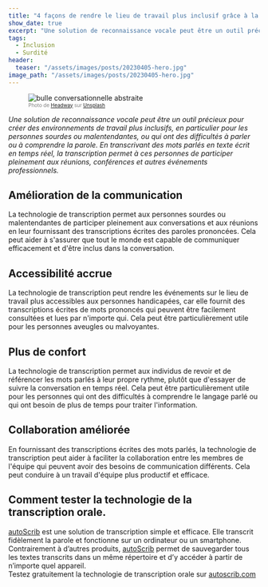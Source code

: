 ```yaml
---
title: "4 façons de rendre le lieu de travail plus inclusif grâce à la reconnaissance vocale."
show_date: true
excerpt: "Une solution de reconnaissance vocale peut être un outil précieux pour créer des environnements de travail plus inclusifs, en particulier pour les personnes sourdes ou malentendantes, ou qui ont des difficultés à parler ou à comprendre la parole."
tags:
  - Inclusion
  - Surdité
header:
  teaser: "/assets/images/posts/20230405-hero.jpg"
image_path: "/assets/images/posts/20230405-hero.jpg"
---
```


<figure>
<img src="{{ site.url }}{{ site.baseurl }}/assets/images/posts/20230405-hero.jpg" alt="bulle conversationnelle abstraite" class="full" loading="lazy">
<figcaption style="color:grey; font-size:10px;">Photo de <a href="https://unsplash.com/@headwayio">Headway</a> sur <a href="https://unsplash.com">Unsplash</a>
  </figcaption>
</figure>

_Une solution de reconnaissance vocale peut être un outil précieux pour créer des environnements de travail plus inclusifs, en particulier pour les personnes sourdes ou malentendantes, ou qui ont des difficultés à parler ou à comprendre la parole. En transcrivant des mots parlés en texte écrit en temps réel, la transcription permet à ces personnes de participer pleinement aux réunions, conférences et autres événements professionnels._
## Amélioration de la communication
La technologie de transcription permet aux personnes sourdes ou malentendantes de participer pleinement aux conversations et aux réunions en leur fournissant des transcriptions écrites des paroles prononcées. Cela peut aider à s'assurer que tout le monde est capable de communiquer efficacement et d'être inclus dans la conversation.
## Accessibilité accrue
La technologie de transcription peut rendre les événements sur le lieu de travail plus accessibles aux personnes handicapées, car elle fournit des transcriptions écrites de mots prononcés qui peuvent être facilement consultées et lues par n'importe qui. Cela peut être particulièrement utile pour les personnes aveugles ou malvoyantes.
## Plus de confort
La technologie de transcription permet aux individus de revoir et de référencer les mots parlés à leur propre rythme, plutôt que d'essayer de suivre la conversation en temps réel. Cela peut être particulièrement utile pour les personnes qui ont des difficultés à comprendre le langage parlé ou qui ont besoin de plus de temps pour traiter l'information.
## Collaboration améliorée
En fournissant des transcriptions écrites des mots parlés, la technologie de transcription peut aider à faciliter la collaboration entre les membres de l'équipe qui peuvent avoir des besoins de communication différents. Cela peut conduire à un travail d'équipe plus productif et efficace.
## Comment tester la technologie de la transcription orale.
[autoScrib](https://autoscrib.com/) est une solution de transcription simple et efficace. Elle transcrit fidèlement la parole et fonctionne sur un ordinateur ou un smartphone. Contrairement à d’autres produits, [autoScrib](https://autoscrib.com/) permet de sauvegarder tous les textes transcrits dans un même répertoire et d’y accéder à partir de n’importe quel appareil.  
Testez gratuitement la technologie de transcription orale sur [autoscrib.com](https://autoscrib.com/)
